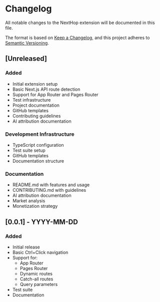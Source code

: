 # Changelog

All notable changes to the NextHop extension will be documented in this file.

The format is based on [Keep a Changelog](https://keepachangelog.com/en/1.0.0/),
and this project adheres to [Semantic Versioning](https://semver.org/spec/v2.0.0.html).

## [Unreleased]

### Added

- Initial extension setup
- Basic Next.js API route detection
- Support for App Router and Pages Router
- Test infrastructure
- Project documentation
- GitHub templates
- Contributing guidelines
- AI attribution documentation

### Development Infrastructure

- TypeScript configuration
- Test suite setup
- GitHub templates
- Documentation structure

### Documentation

- README.md with features and usage
- CONTRIBUTING.md with guidelines
- AI attribution documentation
- Market analysis
- Monetization strategy

## [0.0.1] - YYYY-MM-DD

### Added

- Initial release
- Basic Ctrl+Click navigation
- Support for:
  - App Router
  - Pages Router
  - Dynamic routes
  - Catch-all routes
  - Query parameters
- Test suite
- Documentation
